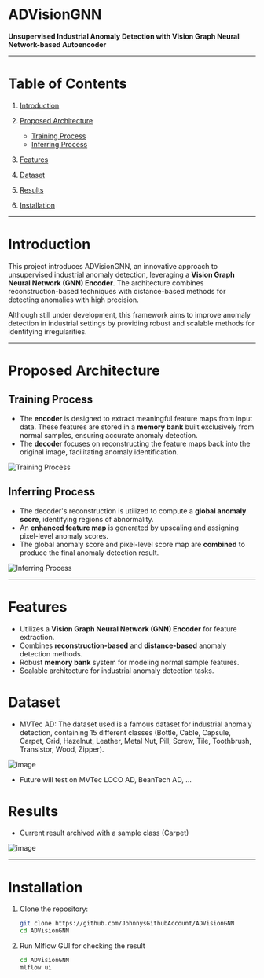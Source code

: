 # ADVisionGNN  
**Unsupervised Industrial Anomaly Detection with Vision Graph Neural Network-based Autoencoder**  

---

# Table of Contents
1. [Introduction](#introduction)
2. [Proposed Architecture](#proposed-architecture)
   - [Training Process](#training-process)
   - [Inferring Process](#inferring-process)
  
3. [Features](#features)
4. [Dataset](#dataset)
5. [Results](#results)
6. [Installation](#installation)
   
---

# Introduction  
This project introduces ADVisionGNN, an innovative approach to unsupervised industrial anomaly detection, leveraging a **Vision Graph Neural Network (GNN) Encoder**. The architecture combines reconstruction-based techniques with distance-based methods for detecting anomalies with high precision.  

Although still under development, this framework aims to improve anomaly detection in industrial settings by providing robust and scalable methods for identifying irregularities.

---

# Proposed Architecture  

## Training Process  
- The **encoder** is designed to extract meaningful feature maps from input data. These features are stored in a **memory bank** built exclusively from normal samples, ensuring accurate anomaly detection.  
- The **decoder** focuses on reconstructing the feature maps back into the original image, facilitating anomaly identification.  

![Training Process](https://github.com/user-attachments/assets/1a5c0ae4-5ad8-4f6c-8e43-144dd4e4fc7d)  

## Inferring Process  
- The decoder's reconstruction is utilized to compute a **global anomaly score**, identifying regions of abnormality.  
- An **enhanced feature map** is generated by upscaling and assigning pixel-level anomaly scores.  
- The global anomaly score and pixel-level score map are **combined** to produce the final anomaly detection result.  

![Inferring Process](https://github.com/user-attachments/assets/f90850bc-8893-433a-8ef6-2bd01049b978)  

---

# Features  
- Utilizes a **Vision Graph Neural Network (GNN) Encoder** for feature extraction.  
- Combines **reconstruction-based** and **distance-based** anomaly detection methods.  
- Robust **memory bank** system for modeling normal sample features.  
- Scalable architecture for industrial anomaly detection tasks.

# Dataset
- MVTec AD: The dataset used is a famous dataset for industrial anomaly detection, containing 15 different classes (Bottle, Cable, Capsule, Carpet, Grid, Hazelnut, Leather, Metal Nut, Pill, Screw, Tile, Toothbrush, Transistor, Wood, Zipper).

![image](https://github.com/user-attachments/assets/98f5657d-8a2c-4279-8307-2ca9de2c5137)

- Future will test on MVTec LOCO AD, BeanTech AD, ...

# Results
- Current result archived with a sample class (Carpet)
  
![image](https://github.com/user-attachments/assets/6747c6d8-995b-4a8e-b12d-cd59ac2956fc)

---

# Installation  
1. Clone the repository:  
   ```bash
   git clone https://github.com/JohnnysGithubAccount/ADVisionGNN
   cd ADVisionGNN
2. Run Mlflow GUI for checking the result
   ```bash
   cd ADVisionGNN
   mlflow ui
